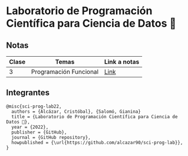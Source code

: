 # Laboratorio de Programación Científica para Ciencia de Datos 🧪


## Notas


| Clase | Temas        		 |  Link a  notas       |
| ----- | ---------------------- | -------------------  |
|   3   | Programación Funcional |  [Link]()            |




## Integrantes

```
@misc{sci-prog-lab22,
  authors = {Alcázar, Cristóbal}, {Salomó, Gianina}
  title = {Laboratorio de Programación Científica para Ciencia de Datos 🧪},
  year = {2022},
  publisher = {GitHub},
  journal = {GitHub repository},
  howpublished = {\url{https://github.com/alcazar90/sci-prog-lab}},
}
```
